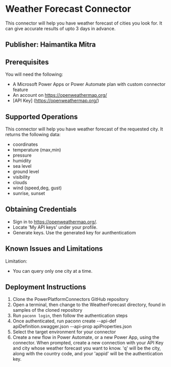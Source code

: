 # Weather Forecast Connector
This connector will help you have weather forecast of cities you look for. It can give accurate results of upto 3 days in advance.

## Publisher: Haimantika Mitra

## Prerequisites
You will need the following:
- A Microsoft Power Apps or Power Automate plan with custom connector feature
- An account on https://openweathermap.org/
- [API Key] (https://openweathermap.org/)

## Supported Operations
This connector will help you have weather forecast of the requested city. It returns the following data:
- coordinates
- temperature (max,min)
- pressure
- humidity
- sea level
- ground level
- visibility
- clouds
- wind (speed,deg, gust)
- sunrise, sunset

## Obtaining Credentials
- Sign in to https://openweathermap.org/.
- Locate 'My API keys' under your profile.
- Generate keys. Use the generated key for aunthenticatiom


## Known Issues and Limitations
Limitation:
- You can query only one city at a time.

## Deployment Instructions
1. Clone the PowerPlatformConnectors GitHub repository
2. Open a terminal, then change to the WeatherForecast directory, found in samples of the cloned repository
3. Run `paconn login`, then follow the authentication steps
4. Once authenticated, run paconn create --api-def apiDefinition.swagger.json --api-prop apiProperties.json
5. Select the target environment for your connector
6. Create a new flow in Power Automate, or a new Power App, using the connector. When prompted, create a new connection with your API Key and city whose weather forecast you want to know. 'q' will be the city, along with the country code, and your 'appid' will be the authentication key.